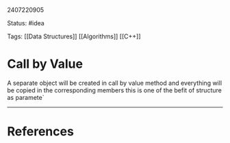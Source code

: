 2407220905

Status: #idea

Tags: [[Data Structures]] [[Algorithms]] [[C++]]

# Call by Value


A separate object will be created in call by value method and everything will be copied in the corresponding members this is one of the befit of structure as paramete`

---
# References
